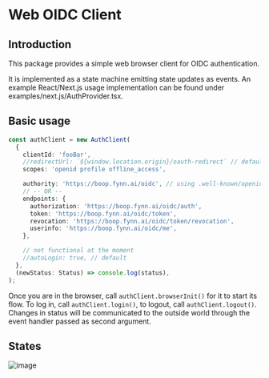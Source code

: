 # Web OIDC Client

## Introduction

This package provides a simple web browser client for OIDC authentication.

It is implemented as a state machine emitting state updates as events.
An example React/Next.js usage implementation can be found under examples/next.js/AuthProvider.tsx.

## Basic usage

```ts
const authClient = new AuthClient(
  {
    clientId: 'fooBar',
    //redirectUrl: `${window.location.origin}/oauth-redirect` // default
    scopes: 'openid profile offline_access',

    authority: 'https://boop.fynn.ai/oidc', // using .well-known/openid-configuration
    // -- OR --
    endpoints: {
      authorization: 'https://boop.fynn.ai/oidc/auth',
      token: 'https://boop.fynn.ai/oidc/token',
      revocation: 'https://boop.fynn.ai/oidc/token/revocation',
      userinfo: 'https://boop.fynn.ai/oidc/me',
    },

    // not functional at the moment
    //autoLogin: true, // default
  },
  (newStatus: Status) => console.log(status),
);
```

Once you are in the browser, call `authClient.browserInit()` for it to start its flow.
To log in, call `authClient.login()`, to logout, call `authClient.logout()`.
Changes in status will be communicated to the outside world through the event handler passed as second argument.

## States

![image](https://github.com/TheChristophe/web-oidc-client/assets/65168240/d09a1984-6f40-492a-b410-70ba4d7f1bd7)
